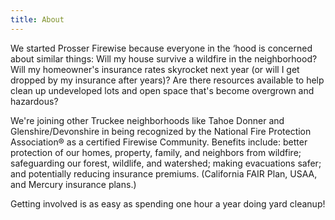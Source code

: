 ```yaml
---
title: About
---
```


We started Prosser Firewise because everyone in the
‘hood is concerned about similar things: Will my house survive a
wildfire in the neighborhood? Will my homeowner's insurance rates
skyrocket next year (or will I get dropped by my insurance after
years)? Are there resources available to help clean up undeveloped
lots and open space that's become overgrown and hazardous?

We're joining other Truckee neighborhoods like Tahoe Donner and
Glenshire/Devonshire in being recognized by the National
Fire Protection Association® as a certified Firewise
Community. Benefits include: better protection of our homes, property,
family, and neighbors from wildfire; safeguarding our forest,
wildlife, and watershed; making evacuations safer; and potentially
reducing insurance premiums. (California FAIR Plan, USAA, and Mercury
insurance plans.)

Getting involved is as easy as spending one hour a year doing yard cleanup!
